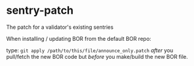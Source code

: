 # sentry-patch
The patch for a validator's existing sentries

When installing / updating BOR from the default BOR repo:

type:
``git apply /path/to/this/file/announce_only.patch``  *after* you pull/fetch the new BOR code but *before* you make/build the new BOR file. 
